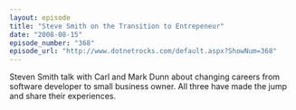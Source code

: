```yaml
---
layout: episode
title: "Steve Smith on the Transition to Entrepeneur"
date: "2008-08-15"
episode_number: "368"
episode_url: "http://www.dotnetrocks.com/default.aspx?ShowNum=368"
---
```


Steven Smith talk with Carl and Mark Dunn about changing careers from software developer to small business owner. All three have made the jump and share their experiences.
